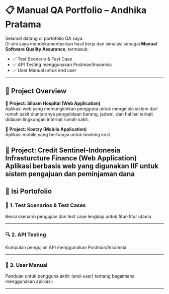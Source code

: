 # 📋 Manual QA Portfolio – Andhika Pratama

Selamat datang di portofolio QA saya.  
Di sini saya mendokumentasikan hasil kerja dan simulasi sebagai **Manual Software Quality Assurance**, termasuk:

- ✅ Test Scenario & Test Case
- ✅ API Testing menggunakan Postman/Insomnia
- ✅ User Manual untuk end user

---

## 📌 Project Overview

🛒 **Project: Siloam Hospital (Web Application)**  
Aplikasi web yang memungkinkan pengguna untuk mengelola sistem dari rumah sakit diantaranya pengelolaan barang, jadwal, dan hal hal terkait didalam lingkungan internal rumah sakit.

🛒 **Project: Kostzy (Mobile Application)**  
Aplikasi mobile yang berfungsi untuk booking kost

🛒 **Project: Credit Sentinel-Indonesia Infrasturcture Finance (Web Application)**
Aplikasi berbasis web yang digunakan IIF untuk sistem pengajuan dan peminjaman dana
---

## 📂 Isi Portofolio

### 📄 1. Test Scenarios & Test Cases
Berisi skenario pengujian dan test case lengkap untuk fitur-fitur utama


---

### 🔍 2. API Testing
Kumpulan pengujian API menggunakan Postman/Insomnia:

---

### 📘 3. User Manual
Panduan untuk pengguna akhir (end-user) tentang bagaimana menggunakan aplikasi:



---


